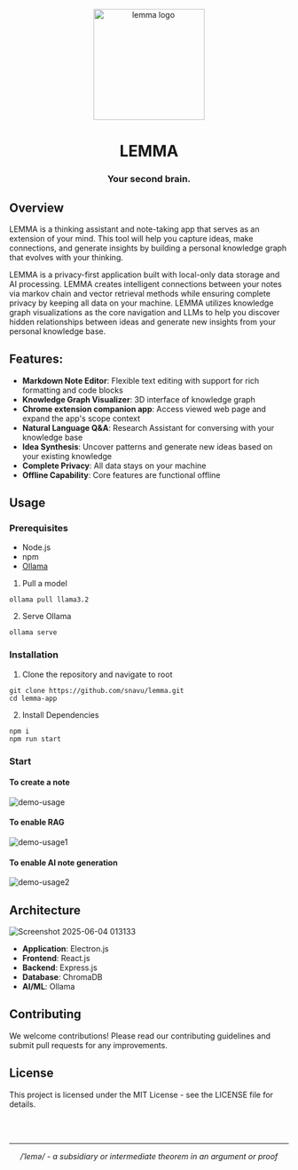 <p align="center">
<img style="align:center;" src="https://github.com/user-attachments/assets/ef92fbfe-ede5-414b-9234-44a35b342b6e" alt="lemma logo" width="200" />
</p>

<h1 align="center">LEMMA</h1>

<h3 align="center">Your second brain.</h3>



## Overview

LEMMA is a thinking assistant and note-taking app that serves as an extension of your mind. This tool will help you capture ideas, make connections, and generate insights by building a personal knowledge graph that evolves with your thinking.

LEMMA is a privacy-first application built with local-only data storage and AI processing. LEMMA creates intelligent connections between your notes via markov chain and vector retrieval methods while ensuring complete privacy by keeping all data on your machine.
LEMMA utilizes knowledge graph visualizations as the core navigation and LLMs to help you discover hidden relationships between ideas and generate new insights from your personal knowledge base.

## Features:
- **Markdown Note Editor**: Flexible text editing with support for rich formatting and code blocks
- **Knowledge Graph Visualizer**: 3D interface of knowledge graph 
- **Chrome extension companion app**: Access viewed web page and expand the app's scope context
- **Natural Language Q&A**: Research Assistant for conversing with your knowledge base
- **Idea Synthesis**: Uncover patterns and generate new ideas based on your existing knowledge
- **Complete Privacy**: All data stays on your machine
- **Offline Capability**: Core features are functional offline

## Usage
### Prerequisites
- Node.js
- npm
- [Ollama](https://github.com/ollama/ollama)
1. Pull a model
```
ollama pull llama3.2
```
2. Serve Ollama
```
ollama serve
```

### Installation
1. Clone the repository and navigate to root
```
git clone https://github.com/snavu/lemma.git
cd lemma-app
```
2. Install Dependencies
```
npm i
npm run start
```
### Start
#### To create a note
![demo-usage](https://github.com/user-attachments/assets/0d489fed-58a4-41bd-bbc0-5560560f94d4)

#### To enable RAG 
![demo-usage1](https://github.com/user-attachments/assets/b73a6c1c-ec10-447c-adfb-3234c3a05ac3)

#### To enable AI note generation
![demo-usage2](https://github.com/user-attachments/assets/2eda3473-5e13-4b54-b778-c011f1dca99e)

## Architecture
![Screenshot 2025-06-04 013133](https://github.com/user-attachments/assets/25da6f20-0240-4d78-8665-1643cfcbfe80)
- **Application**: Electron.js
- **Frontend**: React.js 
- **Backend**: Express.js
- **Database**: ChromaDB 
- **AI/ML**: Ollama
  
## Contributing

We welcome contributions! Please read our contributing guidelines and submit pull requests for any improvements.

## License

This project is licensed under the MIT License - see the LICENSE file for details.

<br>
<br>


---
<p align="center" > <em>/ˈlemə/ - a subsidiary or intermediate theorem in an argument or proof</em><p/>
